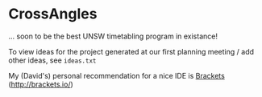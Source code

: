# CrossAngles
... soon to be the best UNSW timetabling program in existance!

To view ideas for the project generated at our first planning meeting / add other ideas, see `ideas.txt`

My (David's) personal recommendation for a nice IDE is [Brackets](http://brackets.io/) (<http://brackets.io/>)
